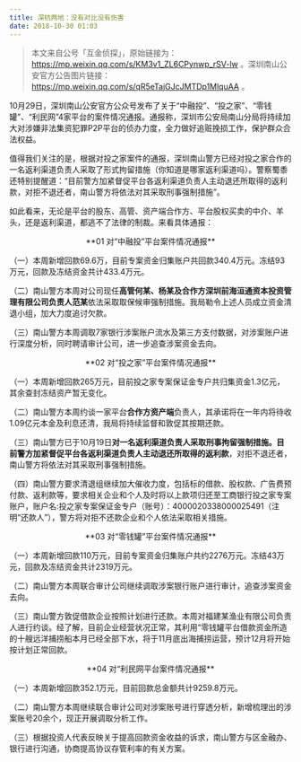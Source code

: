 ```yaml
---
title: 深杭两地：没有对比没有伤害
date: 2018-10-30 01:03
---
```


>   本文来自公号「互金侦探」，原始链接为：https://mp.weixin.qq.com/s/KM3v1_ZL6CPynwp_rSV-lw 。深圳南山公安官方公告图片链接：https://mp.weixin.qq.com/s/qR5eTajGJcJMTDp1MlquAA 。

10月29日，深圳南山公安官方公众号发布了关于“中融投”、“投之家”、“零钱罐”、“利民网”4家平台的案件情况通报。通报称，深圳市公安局南山分局将持续加大对涉嫌非法集资犯罪P2P平台的侦办力度，全力做好追赃挽损工作，保护群众合法权益。

值得我们关注的是，根据对投之家案件的通报，深圳南山警方已经对投之家合作的一名返利渠道负责人采取了形式拘留措施（你知道是哪家返利渠道吗）。警察蜀黍还特别提醒道：“目前警方加紧督促平台各返利渠道负责人主动退还所取得的返利款，对拒不退还者，南山警方将依法对其采取刑事强制措施”。

如此看来，无论是平台的股东、高管、资产端合作方、平台股权买卖的中介、羊头，还是返利渠道，都逃不了法律的制裁。来看具体通报：

<center>**01 对“中融投”平台案件情况通报**</center>

（一）本周新增回款69.6万，目前专案资金归集账户共回款340.4万元。冻结93万元，回款及冻结资金共计433.4万元。

（二）南山警方本周对公司现任**高管何某、杨某及合作方深圳前海洹通资本投资管理有限公司负责人范某**依法采取取保候审强制措施。我局勒令上述人员成立资金清退小组，加大力度追讨欠款。

（三）南山警方本周调取7家银行涉案账户流水及第三方支付数据，对涉案账户进行深度分析，同时聘请审计公司，进一步追查涉案资金去向。

<center>**02 对“投之家”平台案件情况通报**</center>

（一）本周新增回款265万元，目前投之家专案保证金专户共归集资金1.3亿元，其余查封冻结资产暂无变化。

（二）南山警方本周约谈一家平台**合作方资产端**负责人，其承诺将在一年内将待收1.09亿元本金及利息还清，我局将持续监督和敦促其按期还款。

（三）南山警方已于10月19日**对一名返利渠道负责人采取刑事拘留强制措施。**目前警方加紧**督促平台各返利渠道负责人主动退还所取得的返利款**，对拒不退还者，南山警方将依法对其采取刑事强制措施。

（四）南山警方要求清退组继续加大催收力度，包括标的借款、股权款、广告费预付款、返利款等，要求相关企业和个人及时将以上款项归还至工商银行投之家专案账户，账户名:投之家专案保证金专户（账号）：4000020338000025491（注明“还款人”），警方将对拒不还款企业和个人依法采取相关措施。

<center>**03 对“零钱罐”平台案件情况通报**</center>

（一）本周新增回款110万元，目前专案资金归集账户共约2276万元。冻结43万元，回款及冻结资金共计2319万元。

（二）南山警方本周联合审计公司继续调取涉案银行账户进行审计，追查涉案资金去向。

（三）南山警方敦促借款企业按照计划进行还款。本周对福建某渔业有限公司负责人进行约谈。经了解，目前企业经营状况正常，其利用“零钱罐平台借款资金所造的十艘远洋捕捞船本月已经全部下水，将于11月底出海捕捞运营，预计12月将开始按计划正常回款。


<center>**04 对“利民网平台案件情况通报**</center>

（一）本周新增回款352.1万元，目前回款总金额共计9259.8万元。

（二）南山警方本周继续联合审计公司对涉案账号进行穿透分析，新增梳理出的涉案账号20余个，现正开展调取分析工作。

（三）根据投资人代表反映关于提高回款资金收益的诉求，南山警方与区金融办、银行进行沟通，协商提高协议存管利率的有关方案。
